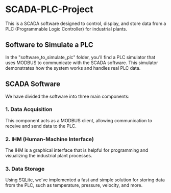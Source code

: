 # SCADA-PLC-Project

This is a SCADA software designed to control, display, and store data from a PLC (Programmable Logic Controller) for industrial plants.

## Software to Simulate a PLC

In the "software_to_simulate_plc" folder, you'll find a PLC simulator that uses MODBUS to communicate with the SCADA software. This simulator demonstrates how the system works and handles real PLC data.

## SCADA Software

We have divided the software into three main components:

### 1. Data Acquisition
This component acts as a MODBUS client, allowing communication to receive and send data to the PLC.

### 2. IHM (Human-Machine Interface)
The IHM is a graphical interface that is helpful for programming and visualizing the industrial plant processes.

### 3. Data Storage
Using SQLite, we've implemented a fast and simple solution for storing data from the PLC, such as temperature, pressure, velocity, and more.
